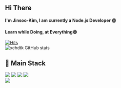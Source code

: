 ## Hi There
#### I'm Jinsoo-Kim, I am currently a Node.js Developer 🌞
#### Learn while Doing, at Everything😄
[![Hits](https://hits.seeyoufarm.com/api/count/incr/badge.svg?url=https%3A%2F%2Fgithub.com%2Fgjbae1212%2Fhit-counter)](https://hits.seeyoufarm.com)     
![xchdtk GitHub stats](https://github-readme-stats.vercel.app/api?username=xchdtk&show_icons=true&theme=onedark)</br>

## 🎇 Main Stack
<img src="https://img.shields.io/badge/Node-339933?style=for-the-badge&logo=Node&logoColor=white">
<img src="https://img.shields.io/badge/Python-3766AB?style=flat-square&logo=Python&logoColor=white"/></a>
<img src="https://img.shields.io/badge/Django-092E20?style=flat-square&logo=Django&logoColor=white"/></a>
<img src="https://img.shields.io/badge/JavaScript-F7DF1E?style=flat-square&logo=JavaScript&logoColor=white"/></a></br>
<img src="https://img.shields.io/badge/MySQL-4479A1?style=flat-square&logo=MySQL&logoColor=white"/></a>


